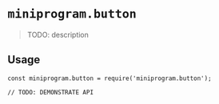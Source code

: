 # `miniprogram.button`

> TODO: description

## Usage

```
const miniprogram.button = require('miniprogram.button');

// TODO: DEMONSTRATE API
```

